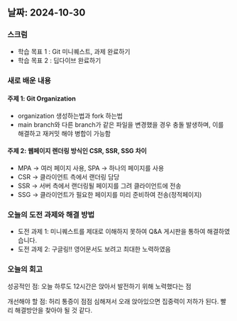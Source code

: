 ## 날짜: 2024-10-30

### 스크럼
- 학습 목표 1 : Git 미니퀘스트, 과제 완료하기
- 학습 목표 2 : 딥다이브 완료하기

### 새로 배운 내용
#### 주제 1: Git Organization
- organization 생성하는법과 fork 하는법
- main branch와 다른 branch가 같은 파일을 변경했을 경우 충돌 발생하며, 이를 해결하고 재커밋 해야 병합이 가능함

#### 주제 2: 웹페이지 렌더링 방식인 CSR, SSR, SSG 차이
- MPA -> 여러 페이지 사용, SPA -> 하나의 페이지를 사용
- CSR -> 클라이언트 측에서 랜더링 담당
- SSR -> 서버 측에서 랜더링될 페이지를 그려 클라이언트에 전송
- SSG -> 클라이언트가 필요한 페이지를 미리 준비하여 전송(정적페이지)

### 오늘의 도전 과제와 해결 방법
- 도전 과제 1: 미니퀘스트를 제대로 이해하지 못하여 Q&A 게시판을 통하여 해결하였습니다. 
- 도전 과제 2: 구글링!! 영어문서도 보려고 최대한 노력하였음

### 오늘의 회고
성공적인 점: 오늘 하루도 12시간은 앉아서 발전하기 위해 노력했다는 점 

개선해야 할 점: 허리 통증이 점점 심해져서 오래 앉아있으면 집중력이 저하가 된다. 빨리 해결방안을 찾아야 될 것 같다.